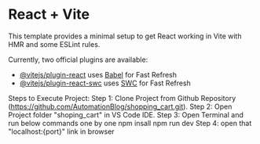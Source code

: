 # React + Vite

This template provides a minimal setup to get React working in Vite with HMR and some ESLint rules.

Currently, two official plugins are available:

- [@vitejs/plugin-react](https://github.com/vitejs/vite-plugin-react/blob/main/packages/plugin-react/README.md) uses [Babel](https://babeljs.io/) for Fast Refresh
- [@vitejs/plugin-react-swc](https://github.com/vitejs/vite-plugin-react-swc) uses [SWC](https://swc.rs/) for Fast Refresh

Steps to Execute Project:
Step 1:
    Clone Project from Github Repository (https://github.com/AutomationBlog/shopping_cart.git).
Step 2: 
    Open Project folder "shoping_cart" in VS Code IDE.
Step 3: 
    Open Terminal and run below commands one by one
    npm insall
    npm run dev
Step 4: 
    open that "localhost:{port}" link in browser